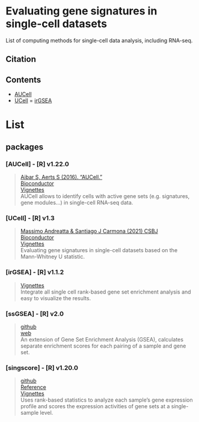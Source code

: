 # Evaluating gene signatures in single-cell datasets  
  
List of computing methods for single-cell data analysis, including RNA-seq.  
  
## Citation  
  
## Contents 
- [AUCell](#AUCell) 
- [UCell](#UCell) 
= [irGSEA](irGSEA)
# List  
## packages  
  
### [AUCell] - [R] v1.22.0  
> [Aibar S, Aerts S (2016). “AUCell.”](https://doi.org/10.1038/nmeth.4463)  
> [Bioconductor](https://bioconductor.org/packages/release/bioc/html/AUCell.html)  
> [Vignettes](https://bioconductor.org/packages/release/bioc/vignettes/AUCell/inst/doc/AUCell.html)  
> AUCell allows to identify cells with active gene sets (e.g. signatures, gene modules...) in single-cell RNA-seq data.   
  
### [UCell] - [R] v1.3    
> [Massimo Andreatta & Santiago J Carmona (2021) CSBJ](https://doi.org/10.1016/j.csbj.2021.06.043)  
> [Bioconductor](https://bioconductor.org/packages/release/bioc/html/UCell.html)  
> [Vignettes](https://carmonalab.github.io/UCell_demo/UCell_Seurat_vignette.html)  
> Evaluating gene signatures in single-cell datasets based on the Mann-Whitney U statistic.  
   
### [irGSEA] - [R] v1.1.2    
> [Vignettes](https://chuiqin.github.io/irGSEA/)  
> Integrate all single cell rank-based gene set enrichment analysis and easy to visualize the results.  

### [ssGSEA] - [R] v2.0  
> [github](https://github.com/broadinstitute/ssGSEA2.0)  
> [web](https://www.genepattern.org/modules/docs/ssGSEAProjection/4#gsc.tab=0)  
> An extension of Gene Set Enrichment Analysis (GSEA), calculates separate enrichment scores for each pairing of a sample and gene set.  
  
### [singscore] - [R] v1.20.0  
> [github](https://github.com/DavisLaboratory/singscore)  
> [Reference](https://davislaboratory.github.io/singscore/articles/singscore.html)  
> [Vignettes](https://bioconductor.org/packages/release/bioc/vignettes/singscore/inst/doc/singscore.html)  
> Uses rank-based statistics to analyze each sample’s gene expression profile and scores the expression activities of gene sets at a single-sample level.  

